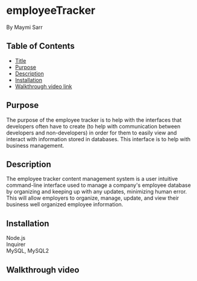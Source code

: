 # employeeTracker
By Maymi Sarr

## Table of Contents
- [Title](#title)
- [Purpose](#purpose)
- [Description](#description)
- [Installation](#installation)
- [Walkthrough video link](#video)


## Purpose
The purpose of the employee tracker is to help with the interfaces that developers often have to create (to help with communication between developers and non-developers) in order for them to easily view and interact with information stored in databases. This interface is to help with business management. 

## Description
The employee tracker content management system is a user intuitive command-line interface used to manage a company's employee database by organizing and keeping up with any updates, minimizing human error. This will allow employers to organize, manage, update, and view their business well organized employee information. 
  

## Installation
<div>Node.js</div>
<div>Inquirer</div>
<div>MySQL, MySQL2</div>



## Walkthrough video
